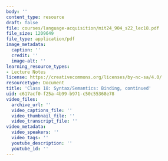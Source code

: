 ```yaml
---
body: ''
content_type: resource
draft: false
file: courses/language-acquisition/mit24_904_s22_lec18.pdf
file_size: 1209649
file_type: application/pdf
image_metadata:
  caption: ''
  credit: ''
  image-alt: ''
learning_resource_types:
- Lecture Notes
license: https://creativecommons.org/licenses/by-nc-sa/4.0/
resourcetype: Document
title: 'Class 18: Syntax/Semantics: Binding, continued'
uid: c617acf0-f25a-4b99-b971-c50c55368e78
video_files:
  archive_url: ''
  video_captions_file: ''
  video_thumbnail_file: ''
  video_transcript_file: ''
video_metadata:
  video_speakers: ''
  video_tags: ''
  youtube_description: ''
  youtube_id: ''
---
```

